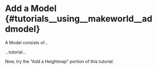Add a Model {#tutorials__using__makeworld__addmodel}
============

A Model consists of…



…tutorial…

Now, try the "Add a Heightmap" portion of this tutorial.